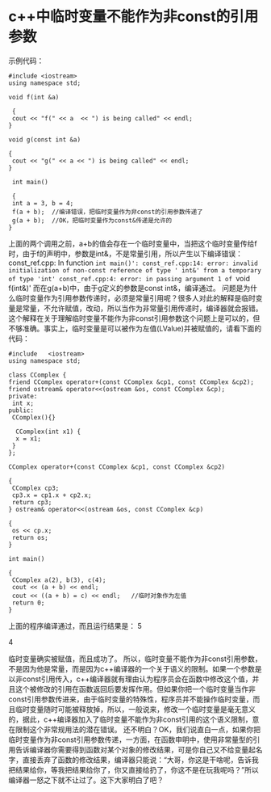 # c++中临时变量不能作为非const的引用参数

示例代码：
```
#include <iostream>
using namespace std;

void f(int &a)

 {
 cout << "f(" << a  << ") is being called" << endl;
}

void g(const int &a)

{
 cout << "g(" << a << ") is being called" << endl;
}

 int main()

 {
 int a = 3, b = 4;
 f(a + b);  //编译错误，把临时变量作为非const的引用参数传递了
 g(a + b);  //OK，把临时变量作为const&传递是允许的
}
```

上面的两个调用之前，a+b的值会存在一个临时变量中，当把这个临时变量传给f时，由于f的声明中，参数是int&，不是常量引用，所以产生以下编译错误：
const_ref.cpp: In function `int main()':
const_ref.cpp:14: error: invalid initialization of non-const reference of type '
   int&' from a temporary of type 'int'
const_ref.cpp:4: error: in passing argument 1 of `void f(int&)' 而在g(a+b)中，由于g定义的参数是const int&，编译通过。   问题是为什么临时变量作为引用参数传递时，必须是常量引用呢？很多人对此的解释是临时变量是常量，不允许赋值，改动，所以当作为非常量引用传递时，编译器就会报错。这个解释在关于理解临时变量不能作为非const引用参数这个问题上是可以的，但不够准确。事实上，临时变量是可以被作为左值(LValue)并被赋值的，请看下面的代码：

```
#include   <iostream> 
using namespace std;

class CComplex {   
friend CComplex operator+(const CComplex &cp1, const CComplex &cp2);
friend ostream& operator<<(ostream &os, const CComplex &cp);
private: 
 int x; 
public: 
 CComplex(){}
  
  CComplex(int x1) { 
  x = x1; 
 }
};
 
CComplex operator+(const CComplex &cp1, const CComplex &cp2)

{ 
 CComplex cp3; 
 cp3.x = cp1.x + cp2.x; 
 return cp3; 
} ostream& operator<<(ostream &os, const CComplex &cp)

{
 os << cp.x;
 return os;
}

int main()

{ 
 CComplex a(2), b(3), c(4); 
 cout << (a + b) << endl;
 cout << ((a + b) = c) << endl;   //临时对象作为左值
 return 0; 
}
```
上面的程序编译通过，而且运行结果是：
5

4

临时变量确实被赋值，而且成功了。
所以，临时变量不能作为非const引用参数，不是因为他是常量，而是因为c++编译器的一个关于语义的限制。如果一个参数是以非const引用传入，c++编译器就有理由认为程序员会在函数中修改这个值，并且这个被修改的引用在函数返回后要发挥作用。但如果你把一个临时变量当作非const引用参数传进来，由于临时变量的特殊性，程序员并不能操作临时变量，而且临时变量随时可能被释放掉，所以，一般说来，修改一个临时变量是毫无意义的，据此，c++编译器加入了临时变量不能作为非const引用的这个语义限制，意在限制这个非常规用法的潜在错误。
还不明白？OK，我们说直白一点，如果你把临时变量作为非const引用参数传递，一方面，在函数申明中，使用非常量型的引用告诉编译器你需要得到函数对某个对象的修改结果，可是你自己又不给变量起名字，直接丢弃了函数的修改结果，编译器只能说：“大哥，你这是干啥呢，告诉我把结果给你，等我把结果给你了，你又直接给扔了，你这不是在玩我呢吗？”所以编译器一怒之下就不让过了。这下大家明白了吧？

